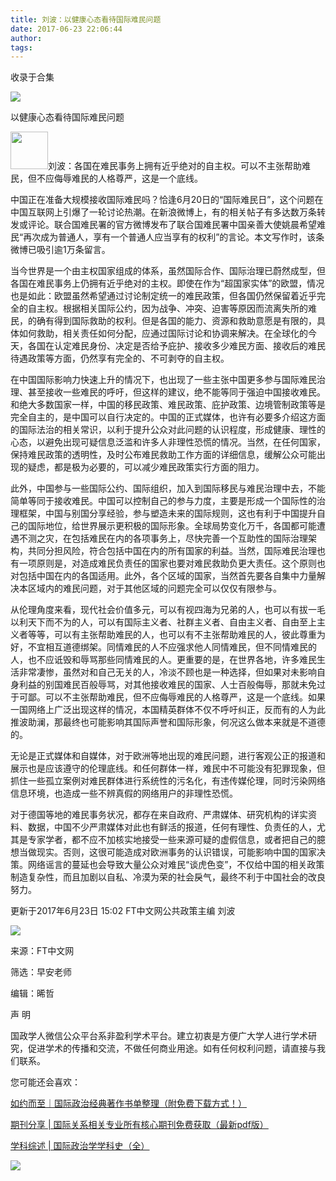 ```yaml
---
title: 刘波：以健康心态看待国际难民问题
date: 2017-06-23 22:06:44
author: 
tags: 
---
```



收录于合集

![](/images/4177/2.png)

  

以健康心态看待国际难民问题  

  

<img src='/images/4177/3.png' width='60' height='auto'
/>刘波：各国在难民事务上拥有近乎绝对的自主权。可以不主张帮助难民，但不应侮辱难民的人格尊严，这是一个底线。

  

  

中国正在准备大规模接收国际难民吗？恰逢6月20日的“国际难民日”，这个问题在中国互联网上引爆了一轮讨论热潮。在新浪微博上，有的相关帖子有多达数万条转发或评论。联合国难民署的官方微博发布了联合国难民署中国亲善大使姚晨希望难民“再次成为普通人，享有一个普通人应当享有的权利”的言论。本文写作时，该条微博已吸引逾1万条留言。  

  

当今世界是一个由主权国家组成的体系，虽然国际合作、国际治理已蔚然成型，但各国在难民事务上仍拥有近乎绝对的主权。即使在作为“超国家实体”的欧盟，情况也是如此：欧盟虽然希望通过讨论制定统一的难民政策，但各国仍然保留着近乎完全的自主权。根据相关国际公约，因为战争、冲突、迫害等原因而流离失所的难民，的确有得到国际救助的权利。但是各国的能力、资源和救助意愿是有限的，具体如何救助，相关责任如何分配，应通过国际讨论和协调来解决。在全球化的今天，各国在认定难民身份、决定是否给予庇护、接收多少难民方面、接收后的难民待遇政策等方面，仍然享有完全的、不可剥夺的自主权。

在中国国际影响力快速上升的情况下，也出现了一些主张中国更多参与国际难民治理、甚至接收一些难民的呼吁，但这样的建议，绝不能等同于强迫中国接收难民。和绝大多数国家一样，中国的移民政策、难民政策、庇护政策、边境管制政策等是完全自主的，是中国可以自行决定的。中国的正式媒体，也许有必要多介绍这方面的国际法治的相关常识，以利于提升公众对此问题的认识程度，形成健康、理性的心态，以避免出现可疑信息泛滥和许多人非理性恐慌的情况。当然，在任何国家，保持难民政策的透明性，及时公布难民救助工作方面的详细信息，缓解公众可能出现的疑虑，都是极为必要的，可以减少难民政策实行方面的阻力。

此外，中国参与一些国际公约、国际组织，加入到国际移民与难民治理中去，不能简单等同于接收难民。中国可以控制自己的参与力度，主要是形成一个国际性的治理框架，中国与别国分享经验，参与塑造未来的国际规则，这也有利于中国提升自己的国际地位，给世界展示更积极的国际形象。全球局势变化万千，各国都可能遭遇不测之灾，在包括难民在内的各项事务上，尽快完善一个互助性的国际治理架构，共同分担风险，符合包括中国在内的所有国家的利益。当然，国际难民治理也有一项原则是，对造成难民负责任的国家也要对难民救助负更大责任。这个原则也对包括中国在内的各国适用。此外，各个区域的国家，当然首先要各自集中力量解决本区域内的难民问题，对于其他区域的问题完全可以仅仅有限参与。

从伦理角度来看，现代社会价值多元，可以有视四海为兄弟的人，也可以有拔一毛以利天下而不为的人，可以有国际主义者、社群主义者、自由主义者、自由至上主义者等等，可以有主张帮助难民的人，也可以有不主张帮助难民的人，彼此尊重为好，不宜相互道德绑架。同情难民的人不应强求他人同情难民，但不同情难民的人，也不应诋毁和辱骂那些同情难民的人。更重要的是，在世界各地，许多难民生活非常凄惨，虽然对和自己无关的人，冷淡不顾也是一种选择，但如果对未影响自身利益的别国难民百般辱骂，对其他接收难民的国家、人士百般侮辱，那就未免过于可鄙。可以不主张帮助难民，但不应侮辱难民的人格尊严，这是一个底线。如果一国网络上广泛出现这样的情况，本国精英群体不仅不呼吁纠正，反而有的人为此推波助澜，那最终也可能影响其国际声誉和国际形象，何况这么做本来就是不道德的。

无论是正式媒体和自媒体，对于欧洲等地出现的难民问题，进行客观公正的报道和展示也是应该遵守的伦理底线。和任何群体一样，难民中不可能没有犯罪现象，但抓住一些孤立案例对难民群体进行系统性的污名化，有违传媒伦理，同时污染网络信息环境，也造成一些不辨真假的网络用户的非理性恐慌。

对于德国等地的难民事务状况，都存在来自政府、严肃媒体、研究机构的详实资料、数据，中国不少严肃媒体对此也有鲜活的报道，任何有理性、负责任的人，尤其是专家学者，都不应不加核实地接受一些来源可疑的虚假信息，或者把自己的臆想当做现实。否则，这很可能造成对欧洲事务的认识错误，可能影响中国的国家决策。网络谣言的蔓延也会导致大量公众对难民“谈虎色变”，不仅给中国的相关政策制造复杂性，而且加剧以自私、冷漠为荣的社会戾气，最终不利于中国社会的改良努力。

更新于2017年6月23日 15:02 FT中文网公共政策主编 刘波

![](/images/4177/4.png)

来源：FT中文网

筛选：早安老师

编辑：晞哲

  

声 明

国政学人微信公众平台系非盈利学术平台。建立初衷是方便广大学人进行学术研究，促进学术的传播和交流，不做任何商业用途。如有任何权利问题，请直接与我们联系。

  

您可能还会喜欢：

[如约而至｜国际政治经典著作书单整理（附免费下载方式！）](http://mp.weixin.qq.com/s?__biz=MzI3MTYzMzE5Mw==&mid=2247484047&idx=1&sn=7cbf5e66e8c4ecc1567f9259c5ddf5c5&chksm=eb3f9cc9dc4815df5dfd4d47882cb03ee5512acbfc03a57ff759a0b64aea0cd3cf5d6fc36fa8&scene=21#wechat_redirect)

[期刊分享 |
国际关系相关专业所有核心期刊免费获取（最新pdf版）](http://mp.weixin.qq.com/s?__biz=MzI3MTYzMzE5Mw==&mid=2247484056&idx=4&sn=23e11c3222678a1409b173359f85dcb6&chksm=eb3f9cdedc4815c8aa50ea71548dfdd5c0cc40a9ea28de076ba14178d74f9e0b7a711b093821&scene=21#wechat_redirect)

[学科综述 |
国际政治学学科史（全）](http://mp.weixin.qq.com/s?__biz=MzI3MTYzMzE5Mw==&mid=2247483961&idx=2&sn=5e1bb06e2f8d246383f9e8174ea0076c&chksm=eb3f9c7fdc481569bcaa1581a4ece88cbe824d51e4d781d7869f341462adc7ba51e294353da7&scene=21#wechat_redirect)

  

![](/images/4177/5.png)

